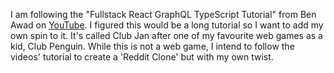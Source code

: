 I am following the "Fullstack React GraphQL TypeScript Tutorial" from Ben Awad on [YouTube](https://youtu.be/I6ypD7qv3Z8). I figured this would be a long tutorial so I want to add my own spin to it. It's called Club Jan after one of my favourite web games as a kid, Club Penguin. While this is not a web game, I intend to follow the videos' tutorial to create a 'Reddit Clone' but with my own twist.
